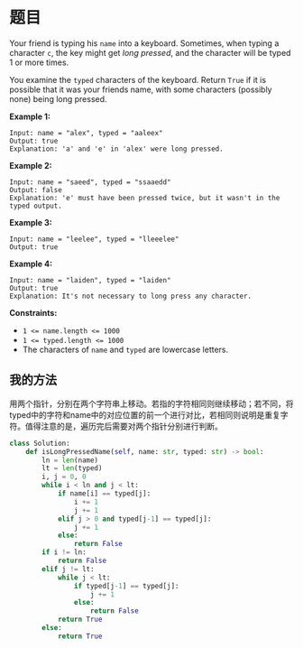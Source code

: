 # 题目

Your friend is typing his `name` into a keyboard. Sometimes, when typing a character `c`, the key might get *long pressed*, and the character will be typed 1 or more times.

You examine the `typed` characters of the keyboard. Return `True` if it is possible that it was your friends name, with some characters (possibly none) being long pressed.

 

**Example 1:**

```
Input: name = "alex", typed = "aaleex"
Output: true
Explanation: 'a' and 'e' in 'alex' were long pressed.
```

**Example 2:**

```
Input: name = "saeed", typed = "ssaaedd"
Output: false
Explanation: 'e' must have been pressed twice, but it wasn't in the typed output.
```

**Example 3:**

```
Input: name = "leelee", typed = "lleeelee"
Output: true
```

**Example 4:**

```
Input: name = "laiden", typed = "laiden"
Output: true
Explanation: It's not necessary to long press any character.
```

 

**Constraints:**

- `1 <= name.length <= 1000`
- `1 <= typed.length <= 1000`
- The characters of `name` and `typed` are lowercase letters.

## 我的方法

用两个指针，分别在两个字符串上移动。若指的字符相同则继续移动；若不同，将typed中的字符和name中的对应位置的前一个进行对比，若相同则说明是重复字符。值得注意的是，遍历完后需要对两个指针分别进行判断。

```python
class Solution:
    def isLongPressedName(self, name: str, typed: str) -> bool:
        ln = len(name)
        lt = len(typed)
        i, j = 0, 0
        while i < ln and j < lt:
            if name[i] == typed[j]:
                i += 1
                j += 1
            elif j > 0 and typed[j-1] == typed[j]:
                j += 1
            else:
                return False
        if i != ln:
            return False
        elif j != lt:
            while j < lt:
                if typed[j-1] == typed[j]:
                    j += 1
                else:
                    return False
            return True
        else:
            return True
```

